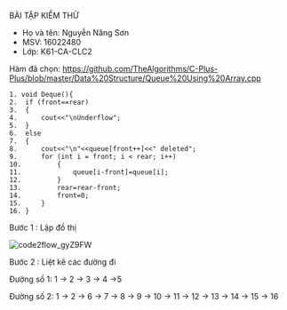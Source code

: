 BÀI TẬP KIỂM THỬ
- Họ và tên: Nguyễn Năng Sơn
- MSV: 16022480
- Lớp: K61-CA-CLC2

Hàm đã chọn:
https://github.com/TheAlgorithms/C-Plus-Plus/blob/master/Data%20Structure/Queue%20Using%20Array.cpp
```
1. void Deque(){
2. 	if (front==rear)
3. 	{
4. 		cout<<"\nUnderflow";
5. 	}
6. 	else
7. 	{
8. 		cout<<"\n"<<queue[front++]<<" deleted";
9. 		for (int i = front; i < rear; i++)
10. 		{
11. 			queue[i-front]=queue[i];
12. 		}
13. 		rear=rear-front;
14. 		front=0;
15. 	}
16. }
```


Bước 1 : Lập đồ thị

![code2flow_gyZ9FW](https://user-images.githubusercontent.com/47601083/56302177-6e32f280-6163-11e9-9d93-edb89ac3abb9.png)

Bước 2 : Liệt kê các đường đi

Đường số 1: 1 -> 2 -> 3 -> 4 ->5

Đường số 2: 1 -> 2 -> 6 -> 7 -> 8 -> 9 -> 10 -> 11 -> 12 -> 13 -> 14 -> 15 -> 16



